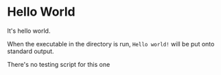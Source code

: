 # Hello World

It's hello world.

When the executable in the directory is run, `Hello world!` will be put onto standard output.

There's no testing script for this one